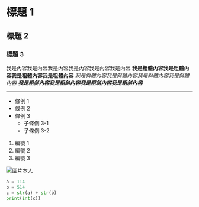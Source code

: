 # 標題 1

## 標題 2

### 標題 3

我是內容我是內容我是內容我是內容我是內容我是內容
**我是粗體內容我是粗體內容我是粗體內容我是粗體內容**
*我是斜體內容我是斜體內容我是斜體內容我是斜體內容*
***我是粗斜內容我是粗斜內容我是粗斜內容我是粗斜內容***

---

- 條例 1
- 條例 2
- 條例 3
    - 子條例 3-1
    - 子條例 3-2

1. 編號 1
2. 編號 2
3. 編號 3


![圖片本人](https://i.imgur.com/uXedmP9.png)


```python
a = 114
b = 514
c = str(a) + str(b)
print(int(c))
```